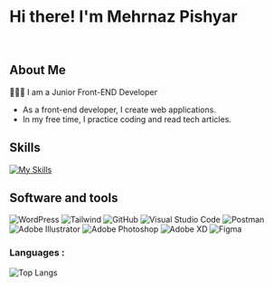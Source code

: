 
# Hi there!  I'm Mehrnaz Pishyar

<br/>



## About Me
👩🏻‍💻 I am a Junior Front-END Developer

- As a front-end developer, I create web applications.
- In my free time, I practice coding and read tech articles.


## Skills
 [![My Skills](https://skillicons.dev/icons?i=html,css,js,react,nextjs)](https://skillicons.dev)
 

## Software and tools 
<div align="left">
 
![WordPress](https://img.shields.io/badge/WordPress-21759B?logo=WordPress&logoColor=white&style=for-the-badge)
![Tailwind](https://img.shields.io/badge/tailwind-%230073CF.svg?style=for-the-badge&logo=TailwindCSS&logoColor=white&color=06B6D4)
![GitHub](https://img.shields.io/badge/github-%23F44336.svg?style=for-the-badge&logo=GitHub&logoColor=white&color=181717)
![Visual Studio Code](https://img.shields.io/badge/VSCode-%23F44336.svg?style=for-the-badge&logo=Visual%20Studio%20Code&logoColor=white&color=007ACC)
![Postman](https://img.shields.io/badge/postman-%23F44336.svg?style=for-the-badge&logo=Postman&logoColor=white&color=FF6C37)
![Adobe Illustrator](https://img.shields.io/badge/Adobe&nbsp;Illustrator-FF9A00?logo=AdobeIllustrator&logoColor=white&style=for-the-badge)
![Adobe Photoshop](https://img.shields.io/badge/Adobe&nbsp;Photoshop-31A8FF?logo=AdobePhotoshop&logoColor=white&style=for-the-badge)
![Adobe XD](https://img.shields.io/static/v1?style=for-the-badge&message=Adobe+XD&color=FF61F6&logo=Adobe+XD&logoColor=FFFFFF&label=)
![Figma](https://img.shields.io/badge/Figma-F24E1E?logo=Figma&logoColor=white&style=for-the-badge)

</div>

### Languages :

![Top Langs](https://github-readme-stats.vercel.app/api/top-langs/?username=mehrnazpishyar&layout=compact)
